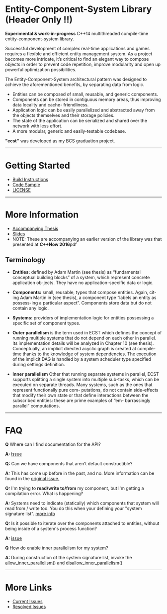 Entity-Component-System Library (Header Only !!)
================================================

**Experimental & work-in-progress** C++14 multithreaded compile-time entity-component-system library.

Successful development of complex real-time applications and games requires a flexible and efficient
entity management system. As a project becomes more intricate, it’s critical to find an elegant way
to compose objects in order to prevent code repetition, improve modularity and open up powerful
optimization possibilities.

The Entity-Component-System architectural pattern was designed to achieve the aforementioned
benefits, by separating data from logic.

* Entities can be composed of small, reusable, and generic components.
* Components can be stored in contiguous memory areas, thus improving data locality and cache-
friendliness.
* Application logic can be easily parallelized and abstracted away from the objects themselves and
their storage policies.
* The state of the application can be serialized and shared over the network with less effort.
* A more modular, generic and easily-testable codebase.

**"ecst"** was developed as my BCS graduation project.

---------------------------------------------------------------------------------------------------
# Getting Started
* [Build Instructions](BUILD_INSTRUCTIONS.md)
* [Code Sample](CODE_SAMPLE.md)
* [LICENSE](LICENSE)

---------------------------------------------------------------------------------------------------
# More Information
* [Accompanying Thesis](https://github.com/SuperV1234/bcs_thesis)
* [Slides](https://github.com/SuperV1234/cppnow2016)
 * NOTE: These are accompanying an earlier version of the library was that presented at **C++Now
2016**pdf

## Terminology
* **Entities:** defined by Adam Martin (see thesis) as “fundamental conceptual building blocks” of a
system, which represent concrete application ob-jects. They have no application-specific data or
logic.

* **Components:** small, reusable, types that compose entities. Again, cit-ing Adam Martin in (see
thesis), a component type “labels an entity as possess-ing a particular aspect”. Components store
data but do not contain any logic.

* **Systems:** providers of implementation logic for entities possessing a specific set of component
types.

* **Outer parallelism** is the term used in ECST which defines the concept of running multiple
systems that do not depend on each other in parallel. Its implementation details will be analyzed in
Chapter 10 (see thesis). Conceptually, an implicit directed acyclic graph is created at compile-time
thanks to the knowledge of system dependencies. The execution of the implicit DAG is handled by a
system scheduler type specified during settings definition.

* **Inner parallelism**
Other that running separate systems in parallel, ECST supports splitting a single system into
multiple sub-tasks, which can be executed on separate threads. Many systems, such as the ones that
represent functionally pure com- putations, do not contain side-effects that modify their own state
or that define interactions between the subscribed entities: these are prime examples of “em-
barrassingly parallel” computations.

---------------------------------------------------------------------------------------------------
# FAQ #
**Q** Where can I find documentation for the API?

**A:** [issue](https://github.com/SuperV1234/ecst/issues/10)

**Q:** Can we have components that aren't default constructible?

**A:** This has come up before in the past, and no. More information can be found in the [original
issue.](https://github.com/SuperV1234/ecst/issues/8)

**Q:** I'm trying to **read/write to/from** my component, but I'm getting a compilation error. What
is happening?

**A:** Systems need to indicate (statically) which components that system will read from / write
too. You do this when your defining your "system signature list".
[more info](https://github.com/SuperV1234/ecst/issues/4)

**Q:** Is it possible to iterate over the components attached to entities, without being inside of
a system's process function?

**A:** [issue](https://github.com/SuperV1234/ecst/issues/9#issuecomment-244577591)

**Q** How do enable inner parallelism for my system?

**A:** During construction of the system signature list, invoke the
[allow_inner_parallelism()](https://github.com/SuperV1234/ecst/blob/7f0f84a0e496d0a83ce07a41260f08528bbf79ac/include/ecst/settings/data.hpp#L118)
and
[disallow_inner_parallelism()](https://github.com/SuperV1234/ecst/blob/7f0f84a0e496d0a83ce07a41260f08528bbf79ac/include/ecst/settings/data.hpp#L123)

---------------------------------------------------------------------------------------------------
# More Links
* [Current Issues](https://github.com/SuperV1234/ecst/issues)
* [Resolved Issues](https://github.com/SuperV1234/ecst/issues?q=is%3Aissue+is%3Aclosed)
